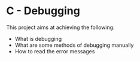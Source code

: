 # C - Debugging
This project aims at achieving the following:
- What is debugging
- What are some methods of debugging manually
- How to read the error messages
